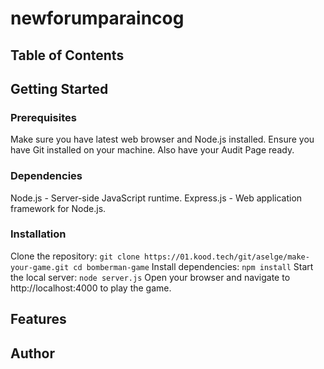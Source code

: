 # newforumparaincog
<!-- Screenshot -->

## Table of Contents

## Getting Started

### Prerequisites
Make sure you have latest web browser and Node.js installed. Ensure you have Git installed on your machine. Also have your Audit Page ready.

### Dependencies
Node.js - Server-side JavaScript runtime.
Express.js - Web application framework for Node.js.

### Installation
Clone the repository:
`git clone https://01.kood.tech/git/aselge/make-your-game.git
cd bomberman-game`
Install dependencies:
`npm install`
Start the local server:
`node server.js`
Open your browser and navigate to http://localhost:4000 to play the game.

## Features

## Author